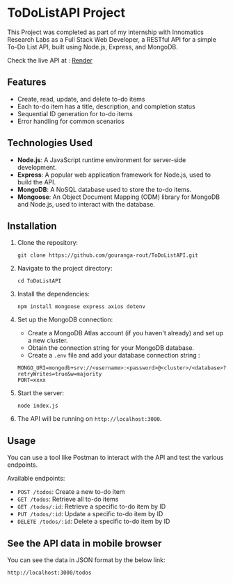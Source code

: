 # ToDoListAPI Project

This Project was completed as part of my internship with Innomatics Research Labs as a Full Stack Web Developer, a RESTful API for a simple To-Do List API, 
built using Node.js, Express, and MongoDB.

Check the live API at : [Render](https://todolistapi-zrua.onrender.com/todos)
## Features

- Create, read, update, and delete to-do items
- Each to-do item has a title, description, and completion status
- Sequential ID generation for to-do items
- Error handling for common scenarios

## Technologies Used

- **Node.js**: A JavaScript runtime environment for server-side development.
- **Express**: A popular web application framework for Node.js, used to build the API.
- **MongoDB**: A NoSQL database used to store the to-do items.
- **Mongoose**: An Object Document Mapping (ODM) library for MongoDB and Node.js, used to interact with the database.

## Installation

1. Clone the repository:
   ```
   git clone https://github.com/gouranga-rout/ToDoListAPI.git
   ```
2. Navigate to the project directory:
   ```
   cd ToDoListAPI
   ```
3. Install the dependencies:
   ```
   npm install mongoose express axios dotenv
   ```
4. Set up the MongoDB connection:
   - Create a MongoDB Atlas account (if you haven't already) and set up a new cluster.
   - Obtain the connection string for your MongoDB database.
   - Create a `.env` file and add your database connection string :
   ```
   MONGO_URI=mongodb+srv://<username>:<password>@<cluster>/<database>?retryWrites=true&w=majority
   PORT=xxxx  
   ```
   
5. Start the server:
   ```
   node index.js
   ```
6. The API will be running on `http://localhost:3000`.

## Usage

You can use a tool like Postman to interact with the API and test the various endpoints.

Available endpoints:

- `POST /todos`: Create a new to-do item
- `GET /todos`: Retrieve all to-do items
- `GET /todos/:id`: Retrieve a specific to-do item by ID
- `PUT /todos/:id`: Update a specific to-do item by ID
- `DELETE /todos/:id`: Delete a specific to-do item by ID


## See the API data in mobile browser

You can see the data in JSON format by the below link: 
```
http://localhost:3000/todos
```

